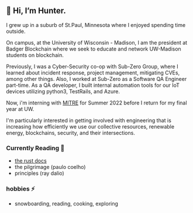 ## 👋 Hi, I’m Hunter.

I grew up in a suburb of St.Paul, Minnesota where I enjoyed spending time outside.

On campus, at the University of Wisconsin - Madison, I am the president at Badger Blockchain where we seek to educate and network UW-Madison students on blockchain.

Previously, I was a Cyber-Security co-op with Sub-Zero Group, where I learned about incident response, project management, mitigating CVEs, among other things. Also, I worked at Sub-Zero as a Software QA Engineer part-time. As a QA developer, I built internal automation tools for our IoT devices utilizing python3, TestRails, and Azure.

Now, i'm interning with [MITRE](https://www.mitre.org) for Summer 2022 before I return for my final year at UW.

I'm particularly interested in getting involved with engineering that is increasing how efficiently we use our collective resources, renewable energy, blockchains, security, and their intersections. 

### Currently Reading 📕  
- [the rust docs](https://doc.rust-lang.org/book/) 
- the pilgrimage (paulo coelho)
- principles (ray dalio)

### hobbies ⚡️ 
- snowboarding, reading, cooking, exploring


